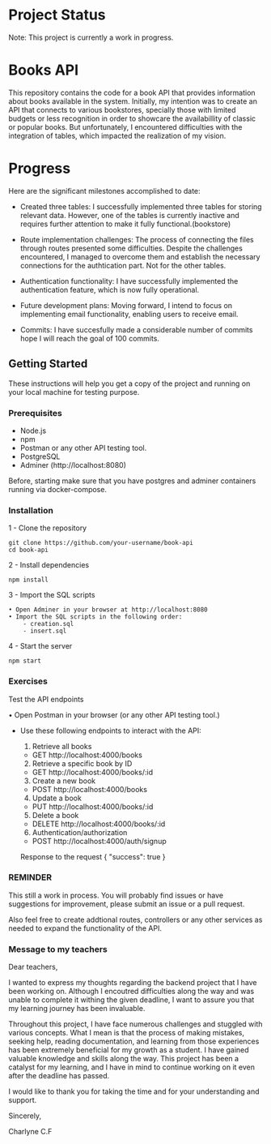
# Project Status

Note: This project is currently a work in progress.
# Books API

This repository contains the code for a book API that provides information about books available in the system. 
Initially, my intention was to create an API that connects to various bookstores, specially those with limited budgets or less recognition in order to showcare the availabillity of classic or popular books. But unfortunately, I encountered difficulties with the integration of tables, which impacted the realization of my vision.

# Progress 

Here are the significant milestones accomplished to date:

- Created three tables: I successfully implemented three tables for storing relevant data. However, one of the tables is currently inactive and requires further attention to make it fully functional.(bookstore)

- Route implementation challenges: The process of connecting the files through routes presented some difficulties. Despite the challenges encountered, I managed to overcome them and establish the necessary connections for the authtication part. Not for the other tables.

- Authentication functionality: I have successfully implemented the authentication feature, which is now fully operational.  

- Future development plans: Moving forward, I intend to focus on implementing email functionality, enabling users to receive  email.

- Commits: I have succesfully made a considerable number of commits hope I will reach the goal of 100 commits. 

## Getting Started

These instructions will help you get a copy of the project and running on your local machine for testing purpose.

### Prerequisites

- Node.js 
- npm 
- Postman or any other API testing tool.
- PostgreSQL
- Adminer (http://localhost:8080)

Before, starting make sure that you have postgres and adminer containers running via docker-compose.

### Installation

1 - Clone the repository
    
    git clone https://github.com/your-username/book-api
    cd book-api

2 - Install dependencies

    npm install

3 - Import the SQL scripts

    • Open Adminer in your browser at http://localhost:8080
    • Import the SQL scripts in the following order:
        - creation.sql
        - insert.sql

4 - Start the server

    npm start
### Exercises
Test the API endpoints

• Open Postman in your browser (or any other API testing tool.)

- Use these following endpoints to interact with the API:

    1. Retrieve all books

    - GET http://localhost:4000/books

    2. Retrieve a specific book by ID

    - GET http://localhost:4000/books/:id

    3. Create a new book

    - POST http://localhost:4000/books

    4. Update a book 

    - PUT http://localhost:4000/books/:id

    5. Delete a book 
    
    - DELETE http://localhost:4000/books/:id

    6. Authentication/authorization

    - POST http://localhost:4000/auth/signup
    
    Response to the request
        {
            "success": true
        }
### REMINDER

This still a work in process.
You will probably find issues or have suggestions for improvement, please submit an issue or a pull request.

Also feel free to create addtional routes, controllers or any other services as needed to expand the functionality of the API.


### Message to my teachers

Dear teachers,

I wanted to express my thoughts regarding the backend project that I have been working on. Although I encoutred difficulties along the way and was unable to complete it withing the given deadline, I want to assure you that my learning journey has been invaluable. 

Throughout this project, I have face numerous challenges and stuggled with various concepts. What I mean is that the process of making mistakes, seeking help, reading documentation, and learning from those experiences has been extremely beneficial for my growth as a student. I have gained valuable knowledge and skills along the way. This project has been a catalyst for my learning, and I have in mind to continue working on it even after the deadline has passed. 

I would like to thank you for taking the time and for your understanding and support.

Sincerely,

Charlyne C.F




